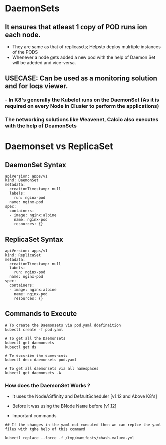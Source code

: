 # DaemonSets 

## It ensures that atleast 1 copy of POD runs ion each node.

- They are same as that of replicasets; Helpsto deploy mulrtiple instances of the PODS
- Whenever a node gets added a new pod with the help of Daemon Set will be adeded and vice-versa.

## USECASE: Can be used as a monitoring solution and for logs viewer.
### - In K8's generally the Kubelet runs on the DaemonSet (As it is required on every Node in Cluster to perform the applications)

### The networking solutions like Weavenet, Calcio also executes with the help of DeamonSets

# Daemonset vs ReplicaSet

## DaemonSet Syntax
```
apiVersion: apps/v1
kind: DaemonSet
metadata:
  creationTimestamp: null
  labels:
    run: nginx-pod
  name: nginx-pod
spec:
  containers:
  - image: nginx:alpine
    name: nginx-pod
    resources: {}
```

## ReplicaSet Syntax
```
apiVersion: apps/v1
kind: ReplicaSet
metadata:
  creationTimestamp: null
  labels:
    run: nginx-pod
  name: nginx-pod
spec:
  containers:
  - image: nginx:alpine
    name: nginx-pod
    resources: {}
```

## Commands to Execute

```
# To create the Daemonsets via pod.yaml ddefinaition
kubectl create -f pod.yaml 

# To get all the Daemonsets
kubectl get daemonsets
kubectl get ds 

# To describe the daemonsets
kubectl desc daemonsets pod.yaml

# To get all daemonsets via all namespaces
kubectl get daemonsets -A
```

### How does the DaemonSet Works ?
- It uses the NodeASffinity and DefaultScheduler [v1.12 and Above K8's] 
- Before it was using the BNode Name before [v1.12]

- Important commands
```
## If the changes in the yaml not executed then we can replce the yaml files with tghe help of this command

kubectl replace --force -f /tmp/manifests/<hash-value>.yml
```